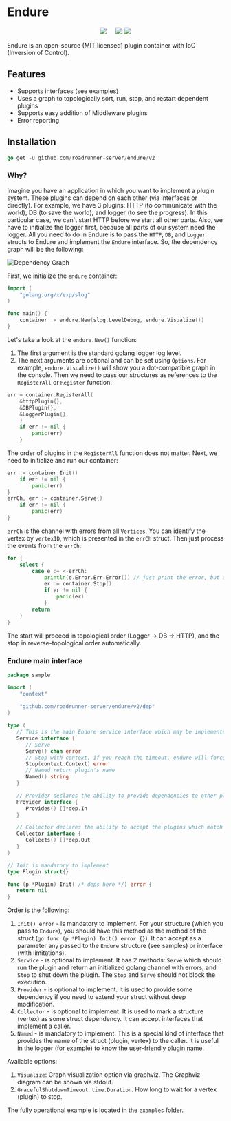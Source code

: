 # Endure

<p align="center">
 <a href="https://pkg.go.dev/github.com/roadrunner-server/endure/v2?tab=doc"><img src="https://godoc.org/github.com/roadrunner-server/endure/v2?status.svg"></a>
 <a href="https://github.com/roadrunner-server/endure/actions"><img src="https://github.com/roadrunner-server/endure/workflows/Linux/badge.svg" alt=""></a>
 <a href="https://github.com/roadrunner-server/endure/actions"><img src="https://github.com/roadrunner-server/endure/workflows/macOS/badge.svg" alt=""></a>
 <a href="https://github.com/roadrunner-server/endure/actions"><img src="https://github.com/roadrunner-server/endure/workflows/Windows/badge.svg" alt=""></a>
 <a href="https://github.com/roadrunner-server/endure/actions"><img src="https://github.com/roadrunner-server/endure/workflows/Linters/badge.svg" alt=""></a>
 <a href="https://codecov.io/gh/roadrunner-server/endure"><img src="https://codecov.io/gh/roadrunner-server/endure/branch/master/graph/badge.svg?token=itNaiZ6ALN"/></a>
 <a href="https://discord.gg/spiralphp"><img src="https://img.shields.io/badge/discord-chat-magenta.svg"></a>
</p>

Endure is an open-source (MIT licensed) plugin container with IoC (Inversion of Control).

## Features

- Supports interfaces (see examples)
- Uses a graph to topologically sort, run, stop, and restart dependent plugins
- Supports easy addition of Middleware plugins
- Error reporting

## Installation

```go
go get -u github.com/roadrunner-server/endure/v2
```


### Why?

Imagine you have an application in which you want to implement a plugin system. These plugins can depend on each other (via interfaces or directly). For example, we have 3 plugins: HTTP (to communicate with the world), DB (to save the world), and logger (to see the progress). In this particular case, we can't start HTTP before we start all other parts. Also, we have to initialize the logger first, because all parts of our system need the logger. All you need to do in Endure is to pass the `HTTP`, `DB`, and `Logger` structs to Endure and implement the `Endure` interface. So, the dependency graph will be the following:

![Dependency Graph](https://github.com/roadrunner-server/endure/blob/master/images/graph.png)

First, we initialize the `endure` container:

```go
import (
    "golang.org/x/exp/slog"
)

func main() {
    container := endure.New(slog.LevelDebug, endure.Visualize())
}
```

Let's take a look at the `endure.New()` function:

1. The first argument is the standard golang logger log level.
2. The next arguments are optional and can be set using `Options`. For example, `endure.Visualize()` will show you a dot-compatible graph in the console. Then we need to pass our structures as references to the `RegisterAll` or `Register` function.


```go
err = container.RegisterAll(
    &httpPlugin{},
    &DBPlugin{},
    &LoggerPlugin{},
	)
    if err != nil {
        panic(err)
    }
```

The order of plugins in the `RegisterAll` function does not matter.
Next, we need to initialize and run our container:


```go
err := container.Init()
    if err != nil {
        panic(err)
}
errCh, err := container.Serve()
    if err != nil {
    	panic(err)
}
```


`errCh` is the channel with errors from all `Vertices`. You can identify the vertex by `vertexID`, which is presented in the `errCh` struct. Then just process the events from the `errCh`:

```go
for {
    select {
        case e := <-errCh:
            println(e.Error.Err.Error()) // just print the error, but actually error processing could be there
            er := container.Stop()
            if er != nil {
                panic(er)
            }
        return
    }
}
```

The start will proceed in topological order (Logger -> DB -> HTTP), and the stop in reverse-topological order automatically.

### Endure main interface

```go
package sample

import (
	"context"
	
	"github.com/roadrunner-server/endure/v2/dep"
)

type (
   // This is the main Endure service interface which may be implemented to Start (Serve) and Stop plugin (OPTIONAL)
   Service interface {
      // Serve
      Serve() chan error
      // Stop with context, if you reach the timeout, endure will force the exit via context deadline
      Stop(context.Context) error
      // Named return plugin's name
      Named() string
   }

   // Provider declares the ability to provide dependencies to other plugins (OPTIONAL)
   Provider interface {
      Provides() []*dep.In
   }

   // Collector declares the ability to accept the plugins which match the provided method signature (OPTIONAL)
   Collector interface {
      Collects() []*dep.Out
   }
)

// Init is mandatory to implement
type Plugin struct{}

func (p *Plugin) Init( /* deps here */) error {
   return nil
}
```

Order is the following:

1. `Init() error` - is mandatory to implement. For your structure (which you pass to `Endure`), you should have this method as the method of the struct (```go func (p *Plugin) Init() error {}```). It can accept as a parameter any passed to the `Endure` structure (see samples) or interface (with limitations).
2. `Service` - is optional to implement. It has 2 methods: `Serve` which should run the plugin and return an initialized golang channel with errors, and `Stop` to shut down the plugin. The `Stop` and `Serve` should not block the execution.
3. `Provider` - is optional to implement. It is used to provide some dependency if you need to extend your struct without deep modification.
4. `Collector` - is optional to implement. It is used to mark a structure (vertex) as some struct dependency. It can accept interfaces that implement a caller.
5. `Named` - is mandatory to implement. This is a special kind of interface that provides the name of the struct (plugin, vertex) to the caller. It is useful in the logger (for example) to know the user-friendly plugin name.

Available options:
1. `Visualize`: Graph visualization option via graphviz. The Graphviz diagram can be shown via stdout.
2. `GracefulShutdownTimeout`: `time.Duration`. How long to wait for a vertex (plugin) to stop.

The fully operational example is located in the `examples` folder.

